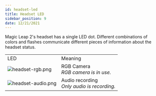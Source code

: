 ```yaml
---
id: headset-led
title: Headset LED
sidebar_position: 9
date: 12/21/2021
---
```



Magic Leap 2's headset has a single LED dot. Different combinations of colors and flashes communicate different pieces of information about the headset status.

|     |     |
| --- | --- |
| LED | Meaning |
| ![headset-rgb.png](/img/led-images/sprint10/headset-rgb.png) | RGB Camera<br/>_RGB camera is in use._ |
| ![headset-audio.png](/img/led-images/sprint10/headset-audio.png) | Audio recording<br/>_Only audio is recording._ |

